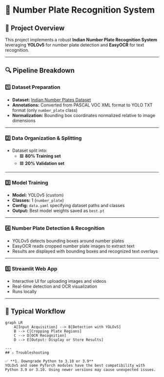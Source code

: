 # 🚗 Number Plate Recognition System

## 🎯 Project Overview
This project implements a robust **Indian Number Plate Recognition System** leveraging **YOLOv5** for number plate detection and **EasyOCR** for text recognition.

---

## 🔍 Pipeline Breakdown

### 1️⃣ Dataset Preparation
- **Dataset:** [Indian Number Plates Dataset](https://www.kaggle.com/datasets/dataclusterlabs/indian-number-plates-dataset/code)
- **Annotations:** Converted from PASCAL VOC XML format to YOLO TXT format (only `number_plate` class)
- **Normalization:** Bounding box coordinates normalized relative to image dimensions

---

### 2️⃣ Data Organization & Splitting
- Dataset split into:
  - 🟩 **80% Training set**
  - 🟦 **20% Validation set**

---

### 3️⃣ Model Training
- **Model:** YOLOv5 (custom)
- **Classes:** 1 (`number_plate`)
- **Config:** `data.yaml` specifying dataset paths and classes
- **Output:** Best model weights saved as `best.pt`

---

### 4️⃣ Number Plate Detection & Recognition
- YOLOv5 detects bounding boxes around number plates
- EasyOCR reads cropped number plate images to extract text
- Results are displayed with bounding boxes and recognized text overlays

---

### 5️⃣ Streamlit Web App
- Interactive UI for uploading images and videos
- Real-time detection and OCR visualization
- Runs locally

---
## 🔄 Typical Workflow

```mermaid
graph LR
    A[Input Acquisition] --> B[Detection with YOLOv5]
    B --> C[Cropping Plate Regions]
    C --> D[OCR Recognition]
    D --> E[Output: Display or Store Results]

---
## ⚠️ Troubleshooting

✅ **1. Downgrade Python to 3.10 or 3.9**  
YOLOv5 and some PyTorch modules have the best compatibility with Python 3.9 or 3.10. Using newer versions may cause unexpected issues.
